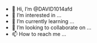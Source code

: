 - 👋 Hi, I’m @DAVID1014afd
- 👀 I’m interested in ...
- 🌱 I’m currently learning ...
- 💞️ I’m looking to collaborate on ...
- 📫 How to reach me ...

<!---
DAVID1014afd/DAVID1014afd is a ✨ special ✨ repository because its `README.md` (this file) appears on your GitHub profile.
You can click the Preview link to take a look at your changes.
--->
